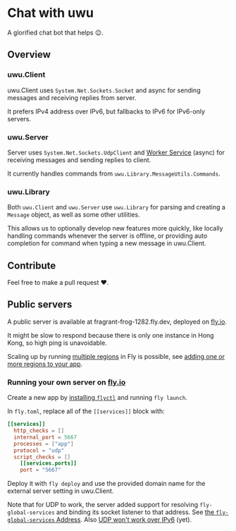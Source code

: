 # Chat with uwu

A glorified chat bot that helps :wink:.

## Overview

### uwu.Client

uwu.Client uses `System.Net.Sockets.Socket` and async for sending messages and receiving replies from server.

It prefers IPv4 address over IPv6, but fallbacks to IPv6 for IPv6-only servers.

### uwu.Server

Server uses `System.Net.Sockets.UdpClient` and [Worker Service][dotnet-worker-service] (async) for receiving messages and sending replies to client.

It currently handles commands from `uwu.Library.MessageUtils.Commands`.

### uwu.Library

Both `uwu.Client` and `uwu.Server` use `uwu.Library` for parsing and creating a `Message` object, as well as some other utilities.

This allows us to optionally develop new features more quickly, like locally handling commands whenever the server is offline, or providing auto completion for command when typing a new message in uwu.Client.

## Contribute

Feel free to make a pull request :heart:.

## Public servers

A public server is available at fragrant-frog-1282.fly.dev, deployed on [fly.io][fly-io].

It might be slow to respond because there is only one instance in Hong Kong, so high ping is unavoidable.

Scaling up by running [multiple regions][fly-multiple-regions] in Fly is possible, see [adding one or more regions to your app][flyctl-regions-add].

### Running your own server on [fly.io][fly-io]

Create a new app by [installing `flyctl`][install-flyctl] and running `fly launch`.

In `fly.toml`, replace all of the `[[services]]` block with:
```toml
[[services]]
  http_checks = []
  internal_port = 5667
  processes = ["app"]
  protocol = "udp"
  script_checks = []
    [[services.ports]]
    port = "5667"
```

Deploy it with `fly deploy` and use the provided domain name for the external server setting in uwu.Client.

Note that for UDP to work, the server added support for resolving `fly-global-services` and binding its socket listener to that address. See [the `fly-global-services` Address][fly-global-services-address]. Also [UDP won't work over IPv6][fly-udp-wont-work-over-ipv6] (yet).

[dotnet-worker-service]: https://learn.microsoft.com/en-us/dotnet/core/extensions/workers
[fly-multiple-regions]: https://fly.io/docs/reference/regions/#fly-io-regions
[flyctl-regions-add]: https://fly.io/docs/flyctl/regions-add/
[fly-io]: https://fly.io/
[install-flyctl]: https://fly.io/docs/hands-on/install-flyctl/
[fly-global-services-address]: https://fly.io/docs/app-guides/udp-and-tcp/#the-fly-global-services-address
[fly-udp-wont-work-over-ipv6]: https://fly.io/docs/app-guides/udp-and-tcp/#udp-won-t-work-over-ipv6
